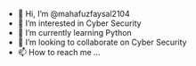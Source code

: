 - 👋 Hi, I’m @mahafuzfaysal2104
- 👀 I’m interested in Cyber Security
- 🌱 I’m currently learning Python
- 💞️ I’m looking to collaborate on Cyber Security
- 📫 How to reach me ...

<!---
mahafuzfaysal2104/mahafuzfaysal2104 is a ✨ special ✨ repository because its `README.md` (this file) appears on your GitHub profile.
You can click the Preview link to take a look at your changes.
--->
